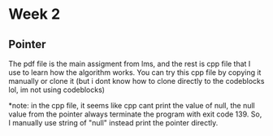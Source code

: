 # Week 2
## Pointer

The pdf file is the main assigment from lms, and the rest is cpp file that I use to learn how the algorithm works. You can try this cpp file by copying it manually or clone it (but i dont know how to clone directly to the codeblocks lol, im not using codeblocks)

*note: in the cpp file, it seems like cpp cant print the value of null, the null value from the pointer always terminate the program with exit code 139. So, I manually use string of "null" instead print the pointer directly.

